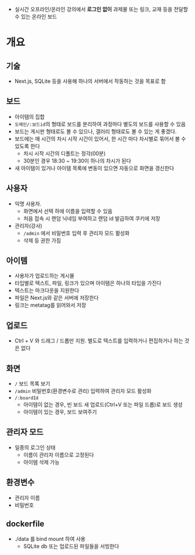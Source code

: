 - 실시간 오프라인/온라인 강의에서 **로그인 없이** 과제물 또는 링크, 교재 등을 전달할 수 있는 온라인 보드

# 개요

## 기술

- Next.js, SQLite 등을 사용해 하나의 서버에서 작동하는 것을 목표로 함

## 보드

- 아이템의 집합
- `도메인/:보드id`의 형태로 보드를 분리하여 과정마다 별도의 보드를 사용할 수 있음
- 보드는 게시판 형태로도 볼 수 있으나, 갤러리 형태로도 볼 수 있는 게 좋겠다.
- 보드에는 매 시간의 차시 시작 시간이 있어서, 한 시간 마다 차시별로 묶어서 볼 수 있도록 한다
	- 차시 시작 시간의 디폴트는 정각(00분)
	- 30분인 경우 18:30 ~ 19:30이 하나의 차시가 된다
- 새 아이템이 있거나 아이템 목록에 변동이 있으면 자동으로 화면을 갱신한다

## 사용자

- 익명 사용자.
	- 화면에서 선택 하에 이름을 입력할 수 있음
	- 처음 접속 시 랜덤 닉네임 부여하고 랜덤 id 발급하여 쿠키에 저장
- 관리자(강사)
	- `/admin` 에서 비밀번호 입력 후 관리자 모드 활성화
	- 삭제 등 권한 가짐

## 아이템

- 사용자가 업로드하는 게시물
- 타입별로 텍스트, 파일, 링크가 있으며 아이템은 하나의 타입을 가진다
- 텍스트는 마크다운을 지원한다
- 파일은 Next.js와 같은 서버에 저장한다
- 링크는 metatag를 읽어와서 저장

## 업로드

- Ctrl + V 와 드래그 / 드롭만 지원. 별도로 텍스트를 입력하거나 편집하거나 하는 것은 없다

## 화면

- `/` 보드 목록 보기
- `/admin` 비밀번호(환경변수로 관리) 입력하여 관리자 모드 활성화
- `/:boardId`
	- 아이템이 없는 경우, 빈 보드 새 업로드(Ctrl+V 또는 파일 드롭)로 보드 생성
	- 아이템이 있는 경우, 보드 보여주기

## 관리자 모드

- 일종의 로그인 상태
	- 이름이 관리자 이름으로 고정된다
	- 아이템 삭제 가능

## 환경변수

- 관리자 이름
- 비밀번호

## dockerfile

- ./data 를 bind mount 하여 사용
	- SQLite db 또는 업로드된 파일들을 서빙한다